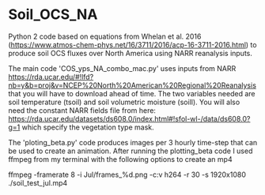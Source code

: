 # Soil_OCS_NA
Python 2 code based on equations from Whelan et al. 2016 (https://www.atmos-chem-phys.net/16/3711/2016/acp-16-3711-2016.html) to produce soil OCS fluxes over North America using NARR reanalysis inputs.

The main code 'COS_yps_NA_combo_mac.py' uses inputs from NARR https://rda.ucar.edu/#!lfd?nb=y&b=proj&v=NCEP%20North%20American%20Regional%20Reanalysis that you will have to download ahead of time.
The two variables needed are soil temperature (tsoil) and soil volumetric moisture (soill).
You will also need the constant NARR fields file from here: https://rda.ucar.edu/datasets/ds608.0/index.html#!sfol-wl-/data/ds608.0?g=1 which specify the vegetation type mask.

The 'ploting_beta.py' code produces images per 3 hourly time-step that can be used to create an animation. After running the plotting_beta code I used ffmpeg from my terminal with the following options to create an mp4

ffmpeg -framerate 8 -i Jul/frames_%d.png -c:v h264 -r 30 -s 1920x1080 ./soil_test_jul.mp4

